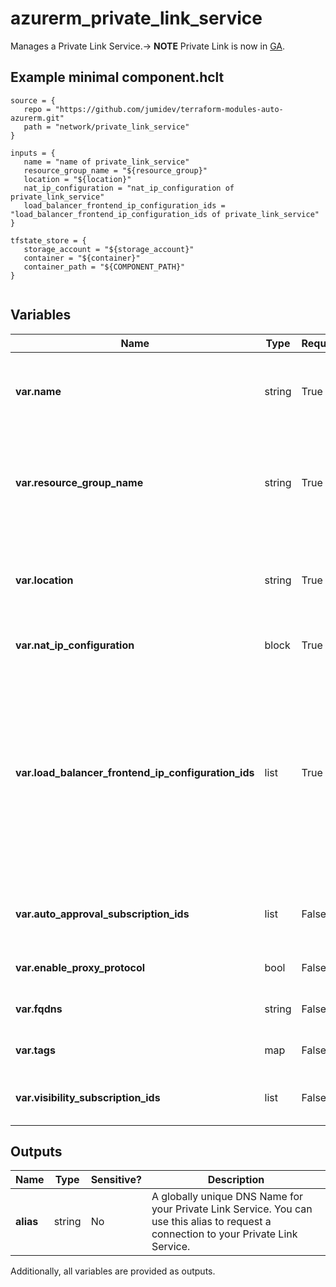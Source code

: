 # azurerm_private_link_service

Manages a Private Link Service.-> **NOTE** Private Link is now in [GA](https://docs.microsoft.com/en-gb/azure/private-link/).

## Example minimal component.hclt

```hcl
source = {
   repo = "https://github.com/jumidev/terraform-modules-auto-azurerm.git" 
   path = "network/private_link_service" 
}

inputs = {
   name = "name of private_link_service" 
   resource_group_name = "${resource_group}" 
   location = "${location}" 
   nat_ip_configuration = "nat_ip_configuration of private_link_service" 
   load_balancer_frontend_ip_configuration_ids = "load_balancer_frontend_ip_configuration_ids of private_link_service" 
}

tfstate_store = {
   storage_account = "${storage_account}" 
   container = "${container}" 
   container_path = "${COMPONENT_PATH}" 
}


```

## Variables

| Name | Type | Required? |  Description |
| ---- | ---- | --------- |  ----------- |
| **var.name** | string | True | Specifies the name of this Private Link Service. Changing this forces a new resource to be created. | 
| **var.resource_group_name** | string | True | The name of the Resource Group where the Private Link Service should exist. Changing this forces a new resource to be created. | 
| **var.location** | string | True | Specifies the supported Azure location where the resource exists. Changing this forces a new resource to be created. | 
| **var.nat_ip_configuration** | block | True | One or more (up to 8) `nat_ip_configuration` block. | 
| **var.load_balancer_frontend_ip_configuration_ids** | list | True | A list of Frontend IP Configuration IDs from a Standard Load Balancer, where traffic from the Private Link Service should be routed. You can use Load Balancer Rules to direct this traffic to appropriate backend pools where your applications are running. Changing this forces a new resource to be created. | 
| **var.auto_approval_subscription_ids** | list | False | A list of Subscription UUID/GUID's that will be automatically be able to use this Private Link Service. | 
| **var.enable_proxy_protocol** | bool | False | Should the Private Link Service support the Proxy Protocol? | 
| **var.fqdns** | string | False | List of FQDNs allowed for the Private Link Service. | 
| **var.tags** | map | False | A mapping of tags to assign to the resource. | 
| **var.visibility_subscription_ids** | list | False | A list of Subscription UUID/GUID's that will be able to see this Private Link Service. | 



## Outputs

| Name | Type | Sensitive? | Description |
| ---- | ---- | --------- | --------- |
| **alias** | string | No  | A globally unique DNS Name for your Private Link Service. You can use this alias to request a connection to your Private Link Service. | 

Additionally, all variables are provided as outputs.
